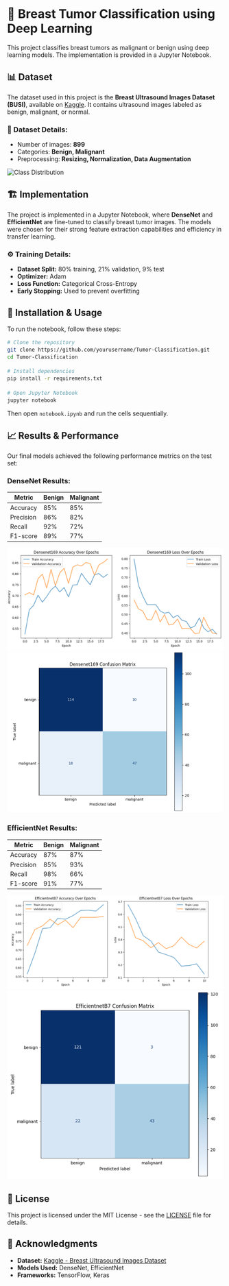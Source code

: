# 🏥 Breast Tumor Classification using Deep Learning

This project classifies breast tumors as malignant or benign using deep learning models. The implementation is provided in a Jupyter Notebook.

## 📊 Dataset

The dataset used in this project is the **Breast Ultrasound Images Dataset (BUSI)**, available on [Kaggle](https://www.kaggle.com/datasets/anaselmasry/datasetbusiwithgt). It contains ultrasound images labeled as benign, malignant, or normal. 

### 📌 Dataset Details:
- Number of images: **899**
- Categories: **Benign, Malignant**
- Preprocessing: **Resizing, Normalization, Data Augmentation**

![Class Distribution](,/images/class_distribution.png)

## 🏗 Implementation

The project is implemented in a Jupyter Notebook, where **DenseNet** and **EfficientNet** are fine-tuned to classify breast tumor images. The models were chosen for their strong feature extraction capabilities and efficiency in transfer learning.

### ⚙️ Training Details:
- **Dataset Split:** 80% training, 21% validation, 9% test
- **Optimizer:** Adam
- **Loss Function:** Categorical Cross-Entropy
- **Early Stopping:** Used to prevent overfitting

## 🚀 Installation & Usage

To run the notebook, follow these steps:

```bash
# Clone the repository
git clone https://github.com/yourusername/Tumor-Classification.git
cd Tumor-Classification

# Install dependencies
pip install -r requirements.txt

# Open Jupyter Notebook
jupyter notebook
```

Then open `notebook.ipynb` and run the cells sequentially.

## 📈 Results & Performance

Our final models achieved the following performance metrics on the test set:

### DenseNet Results:
| Metric       | Benign  | Malignant |
|-------------|--------|-----------|
| Accuracy    | 85%    | 85%       |
| Precision   | 86%    | 82%       |
| Recall      | 92%    | 72%       |
| F1-score    | 89%    | 77%       |

![DenseNet Results](images/densenet_acc.png)
![Densenet Confusion Matrix](images/densenet_conf_matrix.png)


### EfficientNet Results:
| Metric       | Benign  | Malignant |
|-------------|--------|-----------|
| Accuracy    | 87%    | 87%       |
| Precision   | 85%    | 93%       |
| Recall      | 98%    | 66%       |
| F1-score    | 91%    | 77%       |

![EfficientNet Results](images/efficientnet_acc.png)
![Efficientnet Confusion Matrix](images/efficientnet_conf_matrix.png)


## 📜 License

This project is licensed under the MIT License - see the [LICENSE](LICENSE) file for details.

## 🙌 Acknowledgments

- **Dataset:** [Kaggle - Breast Ultrasound Images Dataset](https://www.kaggle.com/datasets/anaselmasry/datasetbusiwithgt)
- **Models Used:** DenseNet, EfficientNet
- **Frameworks:** TensorFlow, Keras



